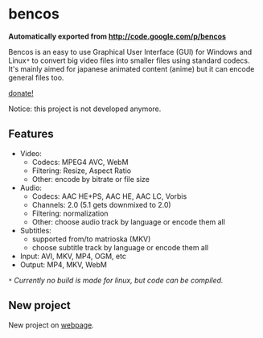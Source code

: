 # bencos
**Automatically exported from http://code.google.com/p/bencos**

Bencos is an easy to use Graphical User Interface (GUI) for Windows and Linux`*` to convert big video files into smaller files using standard codecs. It's mainly aimed for japanese animated content (anime) but it can encode general files too.

<a href='https://www.paypal.com/xclick/business=sirber@detritus.qc.ca&amp;no_shipping=1&amp;item_name=Bencos'>donate!</a>

Notice: this project is not developed anymore.

## Features ##
  * Video:
    * Codecs: MPEG4 AVC, WebM
    * Filtering: Resize, Aspect Ratio
    * Other: encode by bitrate or file size
  * Audio:
    * Codecs: AAC HE+PS, AAC HE, AAC LC, Vorbis
    * Channels: 2.0 (5.1 gets downmixed to 2.0)
    * Filtering: normalization
    * Other: choose audio track by language or encode them all
  * Subtitles:
    * supported from/to matrioska (MKV)
    * choose subtitle track by language or encode them all
  * Input: AVI, MKV, MP4, OGM, etc
  * Output: MP4, MKV, WebM

<code>*</code> <i>Currently no build is made for linux, but code can be compiled.</i>

## New project
New project on [webpage](http://www.detritus.qc.ca/?page=projects_recode2).
